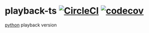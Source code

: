# playback-ts [![CircleCI](https://circleci.com/gh/Optibus/playback-ts.svg?branch=main&style=shield)](https://circleci.com/gh/Optibus/playback-ts) [![codecov](https://codecov.io/gh/Optibus/playback-ts/branch/main/graph/badge.svg?token=n4k2qzH1VT)](https://codecov.io/gh/Optibus/playback-ts)

[python](https://github.com/Optibus/playback) playback version
